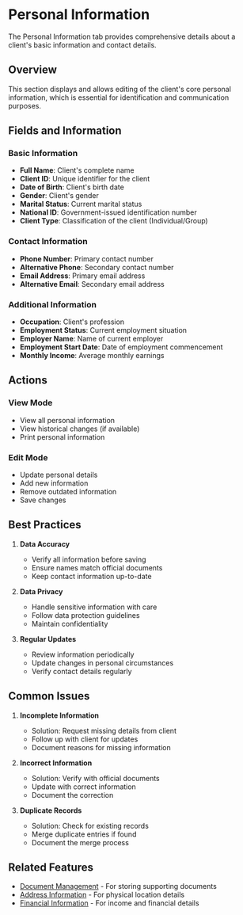 # Personal Information

The Personal Information tab provides comprehensive details about a client's basic information and contact details.

## Overview

This section displays and allows editing of the client's core personal information, which is essential for identification and communication purposes.

## Fields and Information

### Basic Information
- **Full Name**: Client's complete name
- **Client ID**: Unique identifier for the client
- **Date of Birth**: Client's birth date
- **Gender**: Client's gender
- **Marital Status**: Current marital status
- **National ID**: Government-issued identification number
- **Client Type**: Classification of the client (Individual/Group)

### Contact Information
- **Phone Number**: Primary contact number
- **Alternative Phone**: Secondary contact number
- **Email Address**: Primary email address
- **Alternative Email**: Secondary email address

### Additional Information
- **Occupation**: Client's profession
- **Employment Status**: Current employment situation
- **Employer Name**: Name of current employer
- **Employment Start Date**: Date of employment commencement
- **Monthly Income**: Average monthly earnings

## Actions

### View Mode
- View all personal information
- View historical changes (if available)
- Print personal information

### Edit Mode
- Update personal details
- Add new information
- Remove outdated information
- Save changes

## Best Practices

1. **Data Accuracy**
   - Verify all information before saving
   - Ensure names match official documents
   - Keep contact information up-to-date

2. **Data Privacy**
   - Handle sensitive information with care
   - Follow data protection guidelines
   - Maintain confidentiality

3. **Regular Updates**
   - Review information periodically
   - Update changes in personal circumstances
   - Verify contact details regularly

## Common Issues

1. **Incomplete Information**
   - Solution: Request missing details from client
   - Follow up with client for updates
   - Document reasons for missing information

2. **Incorrect Information**
   - Solution: Verify with official documents
   - Update with correct information
   - Document the correction

3. **Duplicate Records**
   - Solution: Check for existing records
   - Merge duplicate entries if found
   - Document the merge process

## Related Features

- [Document Management](./documents.md) - For storing supporting documents
- [Address Information](./address-information.md) - For physical location details
- [Financial Information](./financial-information.md) - For income and financial details 